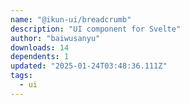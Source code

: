 ```yaml
---
name: "@ikun-ui/breadcrumb"
description: "UI component for Svelte"
author: "baiwusanyu"
downloads: 14
dependents: 1
updated: "2025-01-24T03:48:36.111Z"
tags: 
  - ui
---
```

